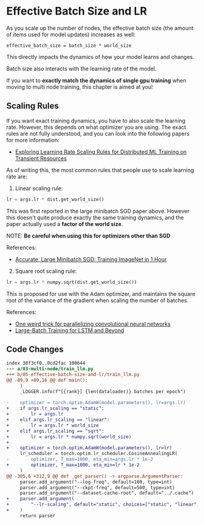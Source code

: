 # Effective Batch Size and LR

As you scale up the number of nodes, the effective batch size (the amount of items used for model updates) increases as well:

```
effective_batch_size = batch_size * world_size
```

This directly impacts the dynamics of how your model learns and changes.

Batch size also interacts with the learning rate of the model.

If you want to **exactly match the dynamics of single gpu training** when moving to multi node training, this chapter is aimed at you!

## Scaling Rules

If you want exact training dynamics, you have to also scale the learning rate. However, this depends on what optimizer you are using. The exact rules are not fully understood, and you can look into the following papers for more information:

- [Exploring Learning Rate Scaling Rules for Distributed ML Training on Transient Resources](https://anakli.inf.ethz.ch/papers/learning_rate_distribml22.pdf)

As of writing this, the most common rules that people use to scale learning rate are:

1. Linear scaling rule:

```python
lr = args.lr * dist.get_world_size()
```

This was first reported in the large minibatch SGD paper above. However this doesn't quite produce exactly the same training dynamics, and the paper actually used a **factor of the world size**.

NOTE: **Be careful when using this for optimizers other than SGD**

References:
- [Accurate, Large Minibatch SGD: Training ImageNet in 1 Hour](https://arxiv.org/pdf/1706.02677)

2. Square root scaling rule:

```python
lr = args.lr * numpy.sqrt(dist.get_world_size())
```

This is proposed for use with the Adam optimizer, and maintains the square root of the variance of the gradient when scaling the number of batches.

References:
- [One weird trick for parallelizing convolutional neural networks](https://arxiv.org/pdf/1404.5997)
- [Large-Batch Training for LSTM and Beyond](https://arxiv.org/pdf/1901.08256)

## Code Changes

```diff --git a/03-multi-node/train_llm.py b/05-effective-batch-size-and-lr/train_llm.py
index 38f3cf0..0cd2fac 100644
--- a/03-multi-node/train_llm.py
+++ b/05-effective-batch-size-and-lr/train_llm.py
@@ -89,9 +89,16 @@ def main():
     )
     _LOGGER.info(f"[{rank}] {len(dataloader)} batches per epoch")
 
-    optimizer = torch.optim.AdamW(model.parameters(), lr=args.lr)
+    if args.lr_scaling == "static":
+        lr = args.lr
+    elif args.lr_scaling == "linear":
+        lr = args.lr * world_size
+    elif args.lr_scaling == "sqrt":
+        lr = args.lr * numpy.sqrt(world_size)
+
+    optimizer = torch.optim.AdamW(model.parameters(), lr=lr)
     lr_scheduler = torch.optim.lr_scheduler.CosineAnnealingLR(
-        optimizer, T_max=1000, eta_min=args.lr * 1e-2
+        optimizer, T_max=1000, eta_min=lr * 1e-2
     )
@@ -305,6 +312,9 @@ def _get_parser() -> argparse.ArgumentParser:
     parser.add_argument("--log-freq", default=100, type=int)
     parser.add_argument("--ckpt-freq", default=500, type=int)
     parser.add_argument("--dataset-cache-root", default="../.cache")
+    parser.add_argument(
+        "--lr-scaling", default="static", choices=["static", "linear", "sqrt"]
+    )
     return parser
```